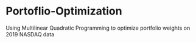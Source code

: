 # Portoflio-Optimization
Using Multilinear Quadratic Programming to optimize portfolio weights on 2019 NASDAQ data
